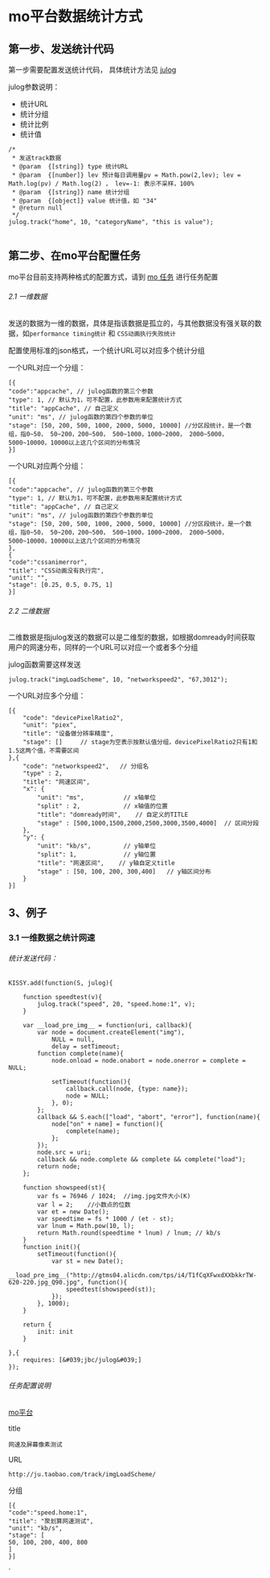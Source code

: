 # mo平台数据统计方式

## 第一步、发送统计代码
第一步需要配置发送统计代码， 具体统计方法见 [julog](http://gitlab.alibaba-inc.com/ju/julog/tree/master)

julog参数说明：

* 统计URL
* 统计分组
* 统计比例
* 统计值

```
/*
 * 发送track数据
 * @param  {[string]} type 统计URL
 * @param  {[number]} lev 预计每日调用量pv = Math.pow(2,lev); lev = Math.log(pv) / Math.log(2) ， lev=-1: 表示不采样，100%
 * @param  {[string]} name 统计分组
 * @param  {[object]} value 统计值，如 "34"
 * @return null
 */
julog.track("home", 10, "categoryName", "this is value");
  
```

## 第二步、在mo平台配置任务
mo平台目前支持两种格式的配置方式，请到 [mo 任务](http://mo.ju.taobao.net/task) 进行任务配置
###### 2.1 一维数据
发送的数据为一维的数据，具体是指该数据是孤立的，与其他数据没有强关联的数据，如`performance timing统计` 和 `CSS动画执行失败统计`

配置使用标准的json格式，一个统计URL可以对应多个统计分组

一个URL对应一个分组：
```
[{
"code":"appcache", // julog函数的第三个参数
"type": 1, // 默认为1，可不配置，此参数用来配置统计方式
"title": "appCache", // 自己定义
"unit": "ms", // julog函数的第四个参数的单位
"stage": [50, 200, 500, 1000, 2000, 5000, 10000] //分区段统计，是一个数组，指0~50， 50~200，200~500， 500~1000，1000~2000， 2000~5000，5000~10000，10000以上这几个区间的分布情况
}]
```
一个URL对应两个分组：
```
[{
"code":"appcache", // julog函数的第三个参数
"type": 1, // 默认为1，可不配置，此参数用来配置统计方式
"title": "appCache", // 自己定义
"unit": "ms", // julog函数的第四个参数的单位
"stage": [50, 200, 500, 1000, 2000, 5000, 10000] //分区段统计，是一个数组，指0~50， 50~200，200~500， 500~1000，1000~2000， 2000~5000，5000~10000，10000以上这几个区间的分布情况
},
{
"code":"cssanimerror",
"title": "CSS动画没有执行完",
"unit": "",
"stage": [0.25, 0.5, 0.75, 1]
}]
```

###### 2.2 二维数据
二维数据是指julog发送的数据可以是二维型的数据，如根据domready时间获取用户的网速分布，同样的一个URL可以对应一个或者多个分组

julog函数需要这样发送

```
julog.track("imgLoadScheme", 10, "networkspeed2", "67,3012");
```
一个URL对应多个分组：
```
[{
    "code": "devicePixelRatio2",
    "unit": "piex",
    "title": "设备做分辨率精度",
    "stage": []     // stage为空表示按默认值分组，devicePixelRatio2只有1和1.5这两个值，不需要区间
},{
    "code": "networkspeed2",   // 分组名
    "type" : 2,
    "title": "网速区间",
    "x": {
        "unit": "ms",           // x轴单位
        "split" : 2,            // x轴值的位置
        "title": "domready时间",    // 自定义的TITLE
        "stage" : [500,1000,1500,2000,2500,3000,3500,4000]  // 区间分段
    },
    "y": {
        "unit": "kb/s",         // y轴单位
        "split": 1,             // y轴位置
        "title": "网速区间",    // y轴自定义title
        "stage" : [50, 100, 200, 300,400]   // y轴区间分布
    }
}]
```

## 3、例子
### 3.1 一维数据之统计网速
###### 统计发送代码：
```
KISSY.add(function(S, julog){

    function speedtest(v){
        julog.track("speed", 20, "speed.home:1", v);
    }

    var __load_pre_img__ = function(uri, callback){
        var node = document.createElement("img"),
            NULL = null,
            delay = setTimeout;
        function complete(name){
            node.onload = node.onabort = node.onerror = complete = NULL;

            setTimeout(function(){
                callback.call(node, {type: name});
                node = NULL;
            }, 0);
        };
        callback && S.each(["load", "abort", "error"], function(name){
            node["on" + name] = function(){
                complete(name);
            };
        });
        node.src = uri;
        callback && node.complete && complete && complete("load");
        return node;
    };

    function showspeed(st){
        var fs = 76946 / 1024;  //img.jpg文件大小(K)
        var l = 2;    //小数点的位数
        var et = new Date();
        var speedtime = fs * 1000 / (et - st);
        var lnum = Math.pow(10, l);
        return Math.round(speedtime * lnum) / lnum; // kb/s
    }
    function init(){
        setTimeout(function(){
            var st = new Date();
            __load_pre_img__("http://gtms04.alicdn.com/tps/i4/T1fCqXFwxdXXbkkrTW-620-220.jpg_Q90.jpg", function(){
                speedtest(showspeed(st));
            });
        }, 1000);
    }

    return {
        init: init
    }

},{
    requires: [&#039;jbc/julog&#039;]
});

```

###### 任务配置说明
[mo平台](http://mo.ju.taobao.net/task/edit/jsTracker/53675102b78b9dd818d63af2)

title
```
网速及屏幕像素测试
```
URL
```
http://ju.taobao.com/track/imgLoadScheme/
```
分组
```
[{
"code":"speed.home:1",
"title": "聚划算网速测试",
"unit": "kb/s",
"stage": [
50, 100, 200, 400, 800
]
}]
```
`

 
 